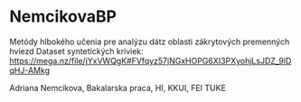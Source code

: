 # NemcikovaBP
Metódy hlbokého učenia pre analýzu dátz oblasti zákrytových premenných hviezd
Dataset syntetických kriviek: https://mega.nz/file/jYxVWQgK#FVfqyz57jNGxHOPG6XI3PXyohjLsJDZ_9lDqHJ-AMkg

Adriana Nemcikova, Bakalarska praca, HI, KKUI, FEI TUKE
